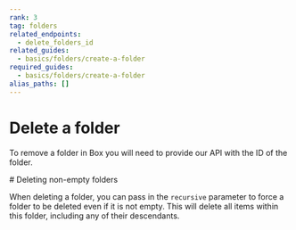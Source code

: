 ```yaml
---
rank: 3
tag: folders
related_endpoints:
  - delete_folders_id
related_guides:
  - basics/folders/create-a-folder
required_guides:
  - basics/folders/create-a-folder
alias_paths: []
---
```


# Delete a folder

To remove a folder in Box you will need to provide our API with the ID of the folder.

<Samples id='delete_folders_id' />

<Message>
  # Deleting non-empty folders
  
  When deleting a folder, you can pass in the `recursive` parameter to
  force a folder to be deleted even if it is not empty. This will delete all
  items within this folder, including any of their descendants.
</Message>
